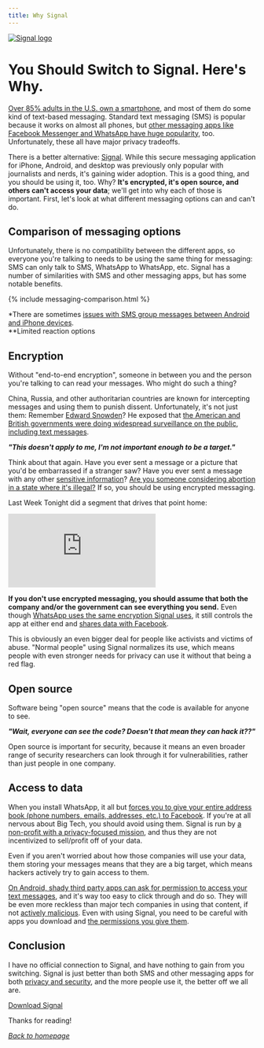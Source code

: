 ```yaml
---
title: Why Signal
---
```


[![Signal logo](../img/signal_logo.png)](https://signal.org)

# You Should Switch to Signal. Here's Why.

[Over 85% adults in the U.S. own a smartphone](https://www.statista.com/statistics/219865/percentage-of-us-adults-who-own-a-smartphone/), and most of them do some kind of text-based messaging. Standard text messaging (SMS) is popular because it works on almost all phones, but [other messaging apps like Facebook Messenger and WhatsApp have huge popularity](https://www.statista.com/statistics/258749/most-popular-global-mobile-messenger-apps/), too. Unfortunately, these all have major privacy tradeoffs.

There is a better alternative: [Signal](https://signal.org). While this secure messaging application for iPhone, Android, and desktop was previously only popular with journalists and nerds, it's gaining wider adoption. This is a good thing, and you should be using it, too. Why? **It's encrypted, it's open source, and others can't access your data**; we'll get into why each of those is important. First, let's look at what different messaging options can and can't do.

## Comparison of messaging options

Unfortunately, there is no compatibility between the different apps, so everyone you're talking to needs to be using the same thing for messaging: SMS can only talk to SMS, WhatsApp to WhatsApp, etc. Signal has a number of similarities with SMS and other messaging apps, but has some notable benefits.

{% include messaging-comparison.html %}

\*There are sometimes [issues with SMS group messages between Android and iPhone devices](https://forums.att.com/conversations/data-messaging-features-internet-tethering/group-texting-between-an-android-and-iphones/5deff166bad5f2f606258e7b).<br>
\*\*Limited reaction options

## Encryption

Without "end-to-end encryption", someone in between you and the person you're talking to can read your messages. Who might do such a thing?

China, Russia, and other authoritarian countries are known for intercepting messages and using them to punish dissent. Unfortunately, it's not just them: Remember [Edward Snowden](https://en.wikipedia.org/wiki/Edward_Snowden)? He exposed that [the American and British governments were doing widespread surveillance on the public](https://en.wikipedia.org/wiki/Edward_Snowden#Revelations), [including text messages](https://en.wikipedia.org/wiki/Dishfire).

**_"This doesn't apply to me, I'm not important enough to be a target."_**

Think about that again. Have you ever sent a message or a picture that you'd be embarrassed if a stranger saw? Have you ever sent a message with any other [sensitive information](../#sensitive-information)? [Are you someone considering abortion in a state where it's illegal?](https://www.nbcnews.com/news/us-news/prosecutors-states-abortion-now-illegal-begin-prosecute-abortion-provi-rcna35268) If so, you should be using encrypted messaging.

Last Week Tonight did a segment that drives that point home:

<iframe class="youtube-embed" src="https://www.youtube-nocookie.com/embed/XEVlyP4_11M?start=1494" title="YouTube video player" frameborder="0" allow="accelerometer; autoplay; clipboard-write; encrypted-media; gyroscope; picture-in-picture" allowfullscreen></iframe>

**If you don't use encrypted messaging, you should assume that both the company and/or the government can see everything you send.** Even though [WhatsApp uses the same encryption Signal uses](https://www.whatsapp.com/security/), it still controls the app at either end and [shares data with Facebook](https://www.howtogeek.com/722911/is-whatsapp-end-to-end-encrypted-and-does-that-matter-for-privacy/).

This is obviously an even bigger deal for people like activists and victims of abuse. "Normal people" using Signal normalizes its use, which means people with even stronger needs for privacy can use it without that being a red flag.

## Open source

Software being "open source" means that the code is available for anyone to see.

**_"Wait, everyone can see the code? Doesn't that mean they can hack it??"_**

Open source is important for security, because it means an even broader range of security researchers can look through it for vulnerabilities, rather than just people in one company.

## Access to data

When you install WhatsApp, it all but [forces you to give your entire address book (phone numbers, emails, addresses, etc.) to Facebook](https://www.vice.com/en/article/qj4qjd/whatsapp-data-security-issues). If you're at all nervous about Big Tech, you should avoid using them. Signal is run by [a non-profit with a privacy-focused mission](https://signalfoundation.org/), and thus they are not incentivized to sell/profit off of your data.

Even if you aren't worried about how those companies will use your data, them storing your messages means that they are a big target, which means hackers actively try to gain access to them.

[On Android, shady third party apps can ask for permission to access your text messages](https://www.makeuseof.com/tag/important-smartphone-app-permissions/), and it's way too easy to click through and do so. They will be even more reckless than major tech companies in using that content, if not [actively malicious](https://thehackernews.com/2022/05/another-set-of-joker-trojan-laced.html). Even with using Signal, you need to be careful with apps you download and [the permissions you give them](https://www.avg.com/en/signal/guide-to-android-app-permissions-how-to-use-them-smartly).

## Conclusion

I have no official connection to Signal, and have nothing to gain from you switching. Signal is just better than both SMS and other messaging apps for both [privacy and security](../#privacy-vs-security), and the more people use it, the better off we all are.

<a class="btn btn-primary btn-lg" role="button" href="https://signal.org/download/">Download Signal</a>

Thanks for reading!

[_Back to homepage_](..)

